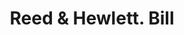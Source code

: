 ---
doi: 10.7916/D86411TT
date_other: '1899'
date_other_textual: '1899'
form: printed ephemera
genre:
- Invoices
name:
- Reed & Hewlett
object_in_context_url: https://biggert.cul.columbia.edu/items/view/ave_biggert_01104
subject_hierarchical_geographic:
- New York, New York, United States
subject_name:
- Reed & Hewlett
title: Reed & Hewlett. Bill
sort_title: Reed & Hewlett. Bill
call_number: ave_biggert_01104
coordinates:
- 40.71277777777778,-74.00583333333333
pid: ave_biggert_01104
identifiers: ave_biggert_01104
thumbnail: https://derivativo-2.library.columbia.edu/iiif/2/ldpd:344786/full/!256,256/0/native.jpg
permalink: /biggert/ave_biggert_01104/
layout: iiif-image-page
---